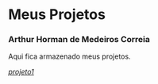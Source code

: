 # Meus Projetos
### Arthur Horman de Medeiros Correia
Aqui fica armazenado meus projetos.

_[projeto1](ArthurHorman7.github.io/Cinefilósofo/)_
 
